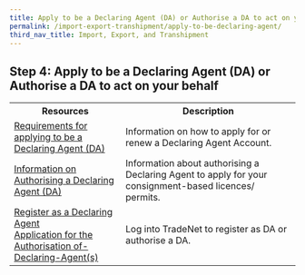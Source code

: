```yaml
---
title: Apply to be a Declaring Agent (DA) or Authorise a DA to act on your behalf
permalink: /import-export-transhipment/apply-to-be-declaring-agent/
third_nav_title: Import, Export, and Transhipment
---
```


## Step 4: Apply to be a Declaring Agent (DA) or Authorise a DA to act on your behalf

<table>
    <tr>
    <th style='width: 39%;'><b>Resources</b></th>
    <th style='width: auto;'><b>Description</b></th>
    </tr>
     <tr>
    <td><a href='https://www.customs.gov.sg/businesses/new-traders-and-registration-services/registration-services/apply-update-renew-terminate-declaring-agent-account-and-declarant/declaring-agent-account/' target='_blank'>Requirements for applying to be a Declaring Agent (DA)</a></td>
    <td>Information on how to apply for or renew a Declaring Agent Account.
    </td>
    </tr>
    <tr>
    <td><a href='https://www.customs.gov.sg/businesses/new-traders-and-registration-services/registration-services/authorise-a-declaring-agent/' target='_blank'>Information on Authorising a Declaring Agent (DA)</a></td>
    <td>Information about authorising a Declaring Agent to apply for your consignment-based licences/ permits.
    </td>
    </tr>
    <tr>
    <td><a href='https://www.tradenet.gov.sg/TN41EFORM/tds/sp/splogin.do?action=init_acct' target='_blank'>Register as a Declaring Agent</a><br>
    <a href='https://www.tradenet.gov.sg/TN41EFORM/tdsui/authdeclaringagent/addanddelete.do?doAction=INITIALIZE&APPLICATION_ID=TXWP' target='_blank'>Application for the Authorisation of-Declaring-Agent(s)</a></td>
    <td>Log into TradeNet to register as DA or authorise a DA.
    </td>
    </tr>
</table>

<script src="/jquery/jquery.min.js"></script>
<script src="/jquery/bp-menu-new-tab.js"></script>
